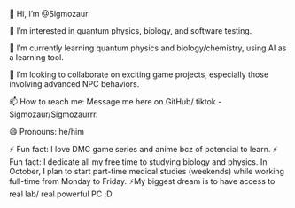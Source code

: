 👋 Hi, I’m @Sigmozaur

👀 I’m interested in quantum physics, biology, and software testing.

🌱 I’m currently learning quantum physics and biology/chemistry, using AI as a learning tool.

💞️ I’m looking to collaborate on exciting game projects, especially those involving advanced NPC behaviors.

📫 How to reach me: Message me here on GitHub/ tiktok - Sigmozaur/Sigmozaurrr.

😄 Pronouns: he/him

⚡ Fun fact: I love DMC game series and anime bcz of potencial to learn.
⚡ Fun fact: I dedicate all my free time to studying biology and physics. In October, I plan to start part-time medical studies (weekends) while working full-time from Monday to Friday.
⚡My biggest dream is to have access to real lab/ real powerful PC ;D.
